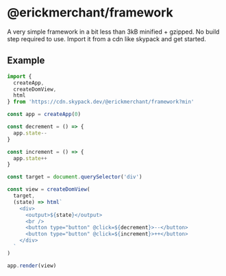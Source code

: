 # @erickmerchant/framework

A very simple framework in a bit less than 3kB minified + gzipped. No build step required to use. Import it from a cdn like skypack and get started.

## Example

```javascript
import {
  createApp,
  createDomView,
  html
} from 'https://cdn.skypack.dev/@erickmerchant/framework?min'

const app = createApp(0)

const decrement = () => {
  app.state--
}

const increment = () => {
  app.state++
}

const target = document.querySelector('div')

const view = createDomView(
  target,
  (state) => html`
    <div>
      <output>${state}</output>
      <br />
      <button type="button" @click=${decrement}>--</button>
      <button type="button" @click=${increment}>++</button>
    </div>
  `
)

app.render(view)
```
